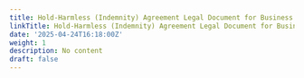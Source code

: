 ```yaml
---
title: Hold-Harmless (Indemnity) Agreement Legal Document for Business
linkTitle: Hold-Harmless (Indemnity) Agreement Legal Document for Business
date: '2025-04-24T16:18:00Z'
weight: 1
description: No content
draft: false
---
```



